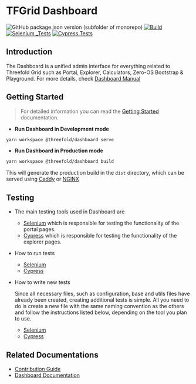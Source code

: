 # TFGrid Dashboard

![GitHub package.json version (subfolder of monorepo)](https://img.shields.io/github/package-json/v/threefoldtech/tfgrid-sdk-ts?filename=packages%2Fdashboard%2Fpackage.json)
[![Build](https://github.com/threefoldtech/tfgrid-sdk-ts/actions/workflows/dashboard_build.yaml/badge.svg)](https://github.com/threefoldtech/tfgrid-sdk-ts/actions/workflows/dashboard_build.yaml)
[![Selenium _Tests](https://github.com/threefoldtech/tfgrid-sdk-ts/actions/workflows/dashboard_selenium.yaml/badge.svg)](https://github.com/threefoldtech/tfgrid-sdk-ts/actions/workflows/dashboard_selenium.yaml)
[![Cypress Tests](https://github.com/threefoldtech/tfgrid-sdk-ts/actions/workflows/dashboard_cypress.yaml/badge.svg)](https://github.com/threefoldtech/tfgrid-sdk-ts/actions/workflows/dashboard_cypress.yaml)

## Introduction

The Dashboard is a unified admin interface for everything related to Threefold Grid such as Portal, Explorer, Calculators, Zero-OS Bootstrap & Playground. For more details, check [Dashboard Manual](https://manual.grid.tf/getstarted/TF_Dashboard/TF_Dashboard.html)

## Getting Started

> For detailed information you can read the [Getting Started](./docs/getting_started.md) documentation.

- **Run Dashboard in Development mode**

```bash
yarn workspace @threefold/dashboard serve
```

- **Run Dashboard in Production mode**

```bash
yarn workspace @threefold/dashboard build
```

This will generate the production build in the `dist` directory, which can be served using [Caddy](https://caddyserver.com/) or [NGINX](https://www.nginx.com/)

## Testing

- The main testing tools used in Dashboard are

  - [Selenium](https://www.selenium.dev/) which is responsible for testing the functionality of the portal pages.
  - [Cypress](https://www.cypress.io/) which is responsible for testing the functionality of the explorer pages.

- How to run tests
  - [Selenium](./docs/selenium.md)
  - [Cypress](./docs/Cypress.md)
- How to write new tests

  Since all necessary files, such as configuration, base and utils files have already been created, creating additional tests is simple. All you need to do is create a new file with the same naming convention as the others and follow the instructions listed below, depending on the tool you plan to use.

  - [Selenium](https://www.selenium.dev/documentation/webdriver/getting_started/first_script/)
  - [Cypress](https://docs.cypress.io/guides/end-to-end-testing/writing-your-first-end-to-end-test)

## Related Documentations

- [Contribution Guide](./docs/Contribution.md)
- [Dashboard Documentation](https://manual.grid.tf/getstarted/TF_Dashboard/TF_Dashboard.html)
